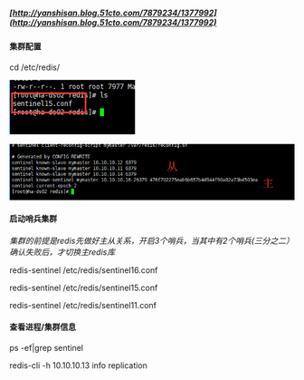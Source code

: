 ##### [http://yanshisan.blog.51cto.com/7879234/1377992](http://yanshisan.blog.51cto.com/7879234/1377992)

#### 集群配置

cd /etc/redis/

![](/assets/sentinal.png)

![](/assets/sentinel2.png)

#### 启动哨兵集群

_集群的前提是redis先做好主从关系，开启3个哨兵，当其中有2个哨兵\(三分之二）确认失败后，才切换主redis库_

redis-sentinel /etc/redis/sentinel16.conf

redis-sentinel /etc/redis/sentinel15.conf

redis-sentinel /etc/redis/sentinel11.conf

#### 查看进程/集群信息

ps -ef\|grep sentinel

redis-cli -h 10.10.10.13 info replication


